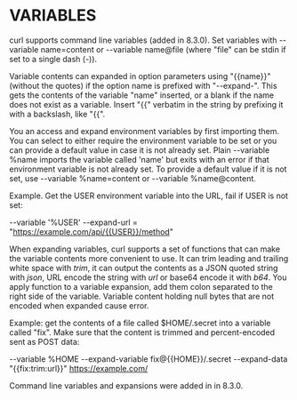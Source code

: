 <!-- Copyright (C) Daniel Stenberg, <daniel@haxx.se>, et al. -->
<!-- SPDX-License-Identifier: curl -->
# VARIABLES
curl supports command line variables (added in 8.3.0). Set variables with
--variable name=content or --variable name@file (where "file" can be stdin if
set to a single dash (-)).

Variable contents can expanded in option parameters using "{{name}}" (without
the quotes) if the option name is prefixed with "--expand-". This gets the
contents of the variable "name" inserted, or a blank if the name does not
exist as a variable. Insert "{{" verbatim in the string by prefixing it with a
backslash, like "\{{".

You an access and expand environment variables by first importing them. You
can select to either require the environment variable to be set or you can
provide a default value in case it is not already set. Plain --variable %name
imports the variable called 'name' but exits with an error if that environment
variable is not already set. To provide a default value if it is not set, use
--variable %name=content or --variable %name@content.

Example. Get the USER environment variable into the URL, fail if USER is not
set:

 --variable '%USER'
 --expand-url = "https://example.com/api/{{USER}}/method"

When expanding variables, curl supports a set of functions that can make the
variable contents more convenient to use. It can trim leading and trailing
white space with *trim*, it can output the contents as a JSON quoted string
with *json*, URL encode the string with *url* or base64 encode it with
*b64*. You apply function to a variable expansion, add them colon separated to
the right side of the variable. Variable content holding null bytes that are
not encoded when expanded cause error.

Example: get the contents of a file called $HOME/.secret into a variable
called "fix". Make sure that the content is trimmed and percent-encoded sent
as POST data:

  --variable %HOME
  --expand-variable fix@{{HOME}}/.secret
  --expand-data "{{fix:trim:url}}"
  https://example.com/

Command line variables and expansions were added in in 8.3.0.
